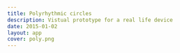 ```yaml
---
title: Polyrhythmic circles
description: Vistual prototype for a real life device
date: 2015-01-02
layout: app
cover: poly.png
---
```


<script setup>
import { defineClientComponent } from 'vitepress'

const PolyRhythms = defineClientComponent(() => import('./PolyRhythms.vue'))
</script>

<PolyRhythms />

